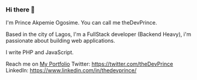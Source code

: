 ### Hi there 👋
I'm Prince Akpemie Ogosime. You can call me theDevPrince.

Based in the city of Lagos, I'm a FullStack developer (Backend Heavy), i'm passionate about building web applications.

I write PHP and JavaScript.

Reach me on
<a href="https://www.thedevprince.online">My Portfolio</a>
Twitter: https://twitter.com/theDevPrince
LinkedIn: https://www.linkedin.com/in/thedevprince/

<!--
**thedevprincee/thedevprincee** is a ✨ _special_ ✨ repository because its `README.md` (this file) appears on your GitHub profile.

Here are some ideas to get you started:

- 🔭 I’m currently working on ...
- 🌱 I’m currently learning ...
- 👯 I’m looking to collaborate on ...
- 🤔 I’m looking for help with ...
- 💬 Ask me about ...
- 📫 How to reach me: ...
- 😄 Pronouns: ...
- ⚡ Fun fact: ...
-->
